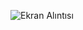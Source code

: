
![Ekran Alıntısı](https://user-images.githubusercontent.com/72807269/223676860-8069ff20-d9fa-44eb-8112-57102b7db1c0.PNG)
